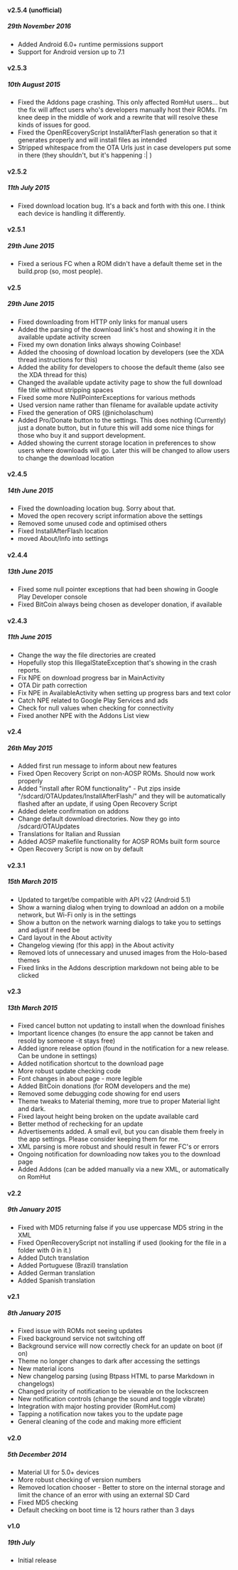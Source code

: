 #### v2.5.4 (unofficial)
##### 29th November 2016
* Added Android 6.0+ runtime permissions support
* Support for Android version up to 7.1

#### v2.5.3
##### 10th August 2015
* Fixed the Addons page crashing. This only affected RomHut users...  but the fix will affect users who's developers manually host their ROMs. I'm knee deep in the middle of work and a rewrite that will resolve these kinds of issues for good.
* Fixed the OpenREcoveryScript InstallAfterFlash generation so that it generates properly and will install files as intended
* Stripped whitespace from the OTA Urls just in case developers put some in there (they shouldn't, but it's happening :| )

#### v2.5.2
##### 11th July 2015
* Fixed download location bug. It's a back and forth with this one. I think each device is handling it differently.

#### v2.5.1
##### 29th June 2015
* Fixed a serious FC when a ROM didn't have a default theme set in the build.prop (so, most people).

#### v2.5
##### 29th June 2015
* Fixed downloading from HTTP only links for manual users
* Added the parsing of the download link's host and showing it in the available update activity screen
* Fixed my own donation links always showing Coinbase!
* Added the choosing of download location by developers (see the XDA thread instructions for this)
* Added the ability for developers to choose the default theme (also see the XDA thread for this)
* Changed the available update activity page to show the full download file title without stripping spaces
* Fixed some more NullPointerExceptions for various methods
* Used version name rather than filename for available update activity
* Fixed the generation of ORS (@nicholaschum)
* Added Pro/Donate button to the settings. This does nothing (Currently) just a donate button, but in future this will add some nice things for those who buy it and support development.
* Added showing the current storage location in preferences to show users where downloads will go. Later this will be changed to allow users to change the download location

#### v2.4.5
##### 14th June 2015
* Fixed the downloading location bug. Sorry about that.
* Moved the open recovery script information above the settings
* Removed some unused code and optimised others
* Fixed InstallAfterFlash location
* moved About/Info into settings

#### v2.4.4
##### 13th June 2015
* Fixed some null pointer exceptions that had been showing in Google Play Developer console
* Fixed BitCoin always being chosen as developer donation, if available

#### v2.4.3
##### 11th June 2015
* Change the way the file directories are created
* Hopefully stop this IllegalStateException that's showing in the crash
reports.
* Fix NPE on download progress bar in MainActivity
* OTA Dir path correction
* Fix NPE in AvailableActivity when setting up progress bars and text
color
* Catch NPE related to Google Play Services and ads
* Check for null values when checking for connectivity
* Fixed another NPE with the Addons List view

#### v2.4
##### 26th May 2015
* Added first run message to inform about new features
* Fixed Open Recovery Script on non-AOSP ROMs. Should now work properly
* Added "install after ROM functionality" - Put zips inside "/sdcard/OTAUpdates/InstallAfterFlash/" and they will be automatically flashed after an update, if using Open Recovery Script
* Added delete confirmation on addons
* Change default download directories. Now they go into /sdcard/OTAUpdates
* Translations for Italian and Russian
* Added AOSP makefile functionality for AOSP ROMs built form source
* Open Recovery Script is now on by default

#### v2.3.1
##### 15th March 2015
* Updated to target/be compatible with API v22 (Android 5.1)
* Show a warning dialog when trying to download an addon on a mobile network, but Wi-Fi only is in the settings
* Show a button on the network warning dialogs to take you to settings and adjust if need be 
* Card layout in the About activity
* Changelog viewing (for this app) in the About activity
* Removed lots of unnecessary and unused images from the Holo-based themes
* Fixed links in the Addons description markdown not being able to be clicked

#### v2.3 
##### 13th March 2015
* Fixed cancel button not updating to install when the download finishes
* Important licence changes (to ensure the app cannot be taken and resold by someone -it stays free)
* Added ignore release option (found in the notification for a new release. Can be undone in settings)
* Added notification shortcut to the download page
* More robust update checking code
* Font changes in about page - more legible
* Added BitCoin donations (for ROM developers and the me)
* Removed some debugging code showing for end users
* Theme tweaks to Material theming, more true to proper Material light and dark.
* Fixed layout height being broken on the update available card
* Better method of rechecking for an update
* Advertisements added. A small evil, but you can disable them freely in the app settings. Please consider keeping them for me.
* XML parsing is more robust and should result in fewer FC's or errors
* Ongoing notification for downloading now takes you to the download page
* Added Addons (can be added manually via a new XML, or automatically on RomHut

#### v2.2
##### 9th January 2015
* Fixed with MD5 returning false if you use uppercase MD5 string in the XML
* Fixed OpenRecoveryScript not installing if used (looking for the file in a folder with 0 in it.)
* Added Dutch translation
* Added Portuguese (Brazil) translation
* Added German translation
* Added Spanish translation

#### v2.1
##### 8th January 2015
* Fixed issue with ROMs not seeing updates
* Fixed background service not switching off
* Background service will now correctly check for an update on boot (if on)
* Theme no longer changes to dark after accessing the settings
* New material icons
* New changelog parsing (using Btpass HTML to parse Markdown in changelogs)
* Changed priority of notification to be viewable on the lockscreen
* New notification controls (change the sound and toggle vibrate)
* Integration with major hosting provider (RomHut.com)
* Tapping a notification now takes you to the update page
* General cleaning of the code and making more efficient

#### v2.0
##### 5th December 2014 
* Material UI for 5.0+ devices
* More robust checking of version numbers
* Removed location chooser - Better to store on the internal storage and limit the chance of an error with using an external SD Card
* Fixed MD5 checking
* Default checking on boot time is 12 hours rather than 3 days

#### v1.0
##### 19th July
* Initial release
